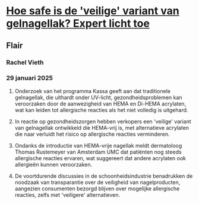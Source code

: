 # [Hoe safe is de 'veilige' variant van gelnagellak? Expert licht toe](https://advance.lexis.com/api/document?collection=news&id=urn:contentItem:6F0W-BFJ3-RSSF-W0S6-00000-00&context=1519360)
## Flair
### Rachel Vieth
### 29 januari 2025

1. Onderzoek van het programma Kassa geeft aan dat traditionele gelnagellak, die uithardt onder UV-licht, gezondheidsproblemen kan veroorzaken door de aanwezigheid van HEMA en Di-HEMA acrylaten, wat kan leiden tot allergische reacties als het niet volledig is uitgehard.

2. In reactie op gezondheidszorgen hebben verkopers een 'veilige' variant van gelnagellak ontwikkeld die HEMA-vrij is, met alternatieve acrylaten die naar verluidt het risico op allergische reacties verminderen.

3. Ondanks de introductie van HEMA-vrije nagellak meldt dermatoloog Thomas Rustemeyer van Amsterdam UMC dat patiënten nog steeds allergische reacties ervaren, wat suggereert dat andere acrylaten ook allergieën kunnen veroorzaken.

4. De voortdurende discussies in de schoonheidsindustrie benadrukken de noodzaak van transparantie over de veiligheid van nagelproducten, aangezien consumenten bezorgd blijven over mogelijke allergische reacties, zelfs met 'veiligere' alternatieven.